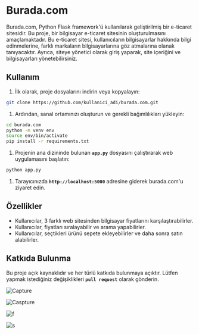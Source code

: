 # Burada.com

Burada.com, Python Flask framework'ü kullanılarak geliştirilmiş bir e-ticaret sitesidir. Bu proje, bir bilgisayar e-ticaret sitesinin oluşturulmasını amaçlamaktadır. Bu e-ticaret sitesi, kullanıcıların bilgisayarlar hakkında bilgi edinmelerine, farklı markaların bilgisayarlarına göz atmalarına  olanak tanıyacaktır. Ayrıca, siteye yönetici olarak giriş yaparak, site içeriğini ve bilgisayarları yönetebilirsiniz.

## **Kullanım**

1. İlk olarak, proje dosyalarını indirin veya kopyalayın:

```bash
git clone https://github.com/kullanici_adi/burada.com.git
```

1. Ardından, sanal ortamınızı oluşturun ve gerekli bağımlılıkları yükleyin:

```bash
cd burada.com
python -m venv env
source env/bin/activate
pip install -r requirements.txt
```

1. Projenin ana dizininde bulunan **`app.py`** dosyasını çalıştırarak web uygulamasını başlatın:

```bash
python app.py
```

1. Tarayıcınızda **`http://localhost:5000`** adresine giderek burada.com'u ziyaret edin.

## **Özellikler**

- Kullanıcılar, 3 farklı web sitesinden bilgisayar fiyatlarını karşılaştırabilirler.
- Kullanıcılar, fiyatları sıralayabilir ve arama yapabilirler.
- Kullanıcılar, seçtikleri ürünü sepete ekleyebilirler ve daha sonra satın alabilirler.

## **Katkıda Bulunma**

Bu proje açık kaynaklıdır ve her türlü katkıda bulunmaya açıktır. Lütfen yapmak istediğiniz değişiklikleri **`pull request`** olarak gönderin.


![Capture](https://user-images.githubusercontent.com/72937239/226117493-7801d0d9-a109-4555-8c61-45456a33cda7.PNG)

![Caspture](https://user-images.githubusercontent.com/72937239/226117506-3a1b4240-00b7-4cef-be6f-bd555f3b3cae.PNG)

![f](https://user-images.githubusercontent.com/72937239/226117520-d7728bd9-32f9-46dd-bc2c-a9d881a4b564.PNG)

![s](https://user-images.githubusercontent.com/72937239/226117524-6fb279c3-8a6b-48c4-b778-5873d88a3d6d.PNG)


